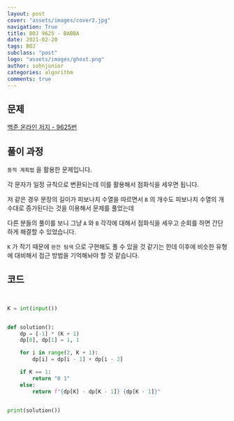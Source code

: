 ```yaml
---
layout: post
cover: "assets/images/cover2.jpg"
navigation: True
title: BOJ 9625 - BABBA
date: 2021-02-20
tags: BOJ
subclass: "post"
logo: "assets/images/ghost.png"
author: sohnjunior
categories: algorithm
comments: true
---
```


## 문제

[백준 온라인 저지 - 9625번](https://www.acmicpc.net/problem/9625)

## 풀이 과정

`동적 계획법` 을 활용한 문제입니다.

각 문자가 일정 규칙으로 변환되는데 이를 활용해서 점화식을 세우면 됩니다.

저 같은 경우 문장의 길이가 피보나치 수열을 따르면서 `B` 의 개수도 피보나치 수열의 개수대로 증가된다는 것을 이용해서 문제를 풀었는데

다른 분들의 풀이를 보니 그냥 `A` 와 `B` 각각에 대해서 점화식을 세우고 순회를 하면 간단하게 해결할 수 있었습니다.

`K` 가 작기 때문에 `완전 탐색` 으로 구현해도 풀 수 있을 것 같기는 한데 이후에 비슷한 유형에 대비해서 접근 방법을 기억해놔야 할 것 같습니다.

## 코드

```python


K = int(input())


def solution():
    dp = [-1] * (K + 1)
    dp[0], dp[1] = 1, 1

    for i in range(2, K + 1):
        dp[i] = dp[i - 1] + dp[i - 2]

    if K == 1:
        return "0 1"
    else:
        return f"{dp[K] - dp[K - 1]} {dp[K - 1]}"


print(solution())

```
